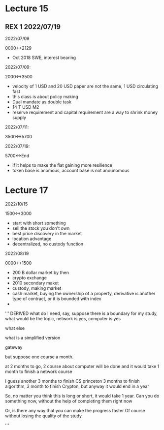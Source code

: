 # Lecture 15
## REX 1 2022/07/19

2022/07/09

0000<->2129

- Oct 2018 SWE, interest bearing

2022/07/09:

2000<->3500

- velocity of 1 USD and 20 USD paper are not the same, 1 USD circulating fast
- this class is about policy making
- Dual mandate as double task
- 14 T USD M2
- reserve requirement and capital requirement are a way to shrink money supply

2022/07/11:

3500<->5700

2022/07/19:

5700<->End

- if it helps to make the fiat gaining more resilience
- token base is anomous, account base is not anounomous

# Lecture 17

2022/10/15

1500<->3000

- start with short something
- sell the stock you don't own
- best price discovery in the market
- location advantage
- decentralized, no custody function

2022/08/19

0000<->1500

- 200 B dollar market by then
- crypto exchange
- 2010 secondary maket
- custody, making market
- cash market, buying the ownership of a property, derivative is another type of contract, or it is bounded with index
- 

'''
DERIVED
what do I need, say, suppose there is a boundary for my study, what would be the topic, network is yes, computer is yes

what else

what is a simplified version

gateway

but suppose one course a month.

at 2 months to go, 2 course about computer will be done
and it would take 1 month to finish a network course

I guess another 3 months to finish CS princeton
3 months to finish algorithm, 3 month to finish Crypton, but anyway it would end in a year

So, no matter you think this is long or short, it would take 1 year.
Can you do something now, without the help of completing them right now

Or, is there any way that you can make the progress faster
Of course without losing the quality of the study

'''
